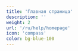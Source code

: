 ```yaml
---
title: 'Главная страница'
description: ''
weight: 2
url: '/ru/help/homepage'
icon: 'compass'
color: bg-blue-100
---
```

